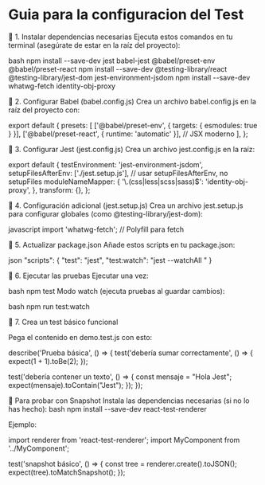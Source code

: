 # Guia para la configuracion del Test

📌 1. Instalar dependencias necesarias
Ejecuta estos comandos en tu terminal (asegúrate de estar en la raíz del proyecto):

bash
npm install --save-dev jest babel-jest @babel/preset-env @babel/preset-react
npm install --save-dev @testing-library/react @testing-library/jest-dom jest-environment-jsdom
npm install --save-dev whatwg-fetch identity-obj-proxy

📌 2. Configurar Babel (babel.config.js)
Crea un archivo babel.config.js en la raíz del proyecto con:

export default {
  presets: [
    ['@babel/preset-env', { targets: { esmodules: true } }],
    ['@babel/preset-react', { runtime: 'automatic' }], // JSX moderno
  ],
};


📌 3. Configurar Jest (jest.config.js)
Crea un archivo jest.config.js en la raíz:

export default {
  testEnvironment: 'jest-environment-jsdom',
  setupFilesAfterEnv: ['./jest.setup.js'], // usar setupFilesAfterEnv, no setupFiles
  moduleNameMapper: {
    '\\.(css|less|scss|sass)$': 'identity-obj-proxy',
  },
  transform: {},
};

📌 4. Configuración adicional (jest.setup.js)
Crea un archivo jest.setup.js para configurar globales (como @testing-library/jest-dom):

javascript
import 'whatwg-fetch'; // Polyfill para fetch

📌 5. Actualizar package.json
Añade estos scripts en tu package.json:

json
"scripts": {
  "test": "jest",
  "test:watch": "jest --watchAll "
}

📌 6. Ejecutar las pruebas
Ejecutar una vez:

bash
npm test
Modo watch (ejecuta pruebas al guardar cambios):

bash
npm run test:watch

📌 7. Crea un test básico funcional

Pega el contenido en demo.test.js con esto:

describe('Prueba básica', () => {
  test('debería sumar correctamente', () => {
    expect(1 + 1).toBe(2);
  });

  test('debería contener un texto', () => {
    const mensaje = "Hola Jest";
    expect(mensaje).toContain("Jest");
  });
});


📌 Para probar con Snapshot
 Instala las dependencias necesarias (si no lo has hecho):
bash
npm install --save-dev react-test-renderer

Ejemplo: 

import renderer from 'react-test-renderer';
import MyComponent from '../MyComponent';

test('snapshot básico', () => {
  const tree = renderer.create(<MyComponent />).toJSON();
  expect(tree).toMatchSnapshot();
});
